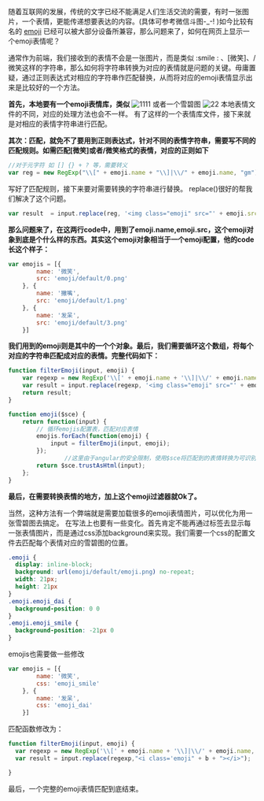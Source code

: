 随着互联网的发展，传统的文字已经不能满足人们生活交流的需要，有时一张图片，一个表情，更能传递想要表达的内容。(具体可参考微信斗图-_-! )如今比较有名的 [emoji](http://baike.baidu.com/link?url=LNSef6-eQ9jlVHdkaZjD3LL_jspyLgKokKKHhvdbObUTrN2i8hf853z9oHL7hDaJPJHTyjRuESK_xNzXwBYfkGbCAybrBubDWNW3r-gt9wO) 已经可以被大部分设备所兼容，那么问题来了，如何在网页上显示一个emoji表情呢？

通常作为前端，我们接收到的表情不会是一张图片，而是类似 \:smile : 、[微笑]、/微笑这样的字符串，那么如何将字符串转换为对应的表情就是问题的关键。毋庸置疑，通过正则表达式对相应的字符串作匹配替换，从而将对应的emoji表情显示出来是比较好的一个方法。

**首先，本地要有一个emoji表情库，类似**
![1111](https://cloud.githubusercontent.com/assets/12390314/18260804/f0e7273a-7423-11e6-82d9-50ef75fed578.png)
或者一个雪碧图
![22](https://cloud.githubusercontent.com/assets/12390314/18260851/514a2744-7424-11e6-90a1-2310226bc1d0.png)
本地表情文件的不同，对应的处理方法也会不一样。
有了这样的一个表情库文件，接下来就是对相应的表情字符串进行匹配。

**其次：匹配，就免不了要用到正则表达式，针对不同的表情字符串，需要写不同的匹配规则。如需匹配[微笑]或者/微笑格式的表情，对应的正则如下**
```js
//对于元字符 如 [] {} + ? 等，需要转义
var reg = new RegExp("\\[" + emoji.name + "\\]|\\/" + emoji.name, "gm");
```
写好了匹配规则，接下来要对需要转换的字符串进行替换。
replace()很好的帮我们解决了这个问题。
```js
var result  = input.replace(reg, '<img class="emoji" src="' + emoji.src + '"/>');
```

**那么问题来了，在这两行code中，用到了emoji.name,emoji.src，这个emoji对象到底是个什么样的东西。其实这个emoji对象相当于一个emoji配置，他的code长这个样子：**
```js
var emojis = [{
		name: '微笑',
		src: 'emoji/default/0.png'
	}, {
		name: '撇嘴',
		src: 'emoji/default/1.png'
	}, {
		name: '发呆',
		src: 'emoji/default/3.png'
	}]
```

**我们用到的emoji则是其中的一个个对象。最后，我们需要循环这个数组，将每个对应的字符串匹配成对应的表情。完整代码如下：**
```js
function filterEmoji(input, emoji) {
	var regexp = new RegExp('\\[' + emoji.name + '\\]|\\/' + emoji.name, 'gm');
	var result = input.replace(regexp, '<img class="emoji" src="' + emoji.src + '"/>');
	return result;
}

function emoji($sce) {
	return function(input) {
		// 循环emojis配置表，匹配对应表情
		emojis.forEach(function(emoji) {
			input = filterEmoji(input, emoji);
		});
                //这里由于angular的安全限制，使用$sce将匹配到的表情转换为可识别的标签。
		return $sce.trustAsHtml(input);
	};
}
```

**最后，在需要转换表情的地方，加上这个emoji过滤器就Ok了。**

当然，这种方法有一个弊端就是需要加载很多的emoji表情图片，可以优化为用一张雪碧图去搞定。
在写法上也要有一些变化。首先肯定不能再通过<img>标签去显示每一张表情图片，而是通过css添加background来实现。我们需要一个css的配置文件去匹配每个表情对应的雪碧图的位置。
```css
.emoji {
  display: inline-block;
  background: url(emoji/default/emoji.png) no-repeat;
  width: 21px;
  height: 21px
}
.emoji.emoji_dai {
  background-position: 0 0
}
.emoji.emoji_smile {
  background-position: -21px 0
}
```
emojis也需要做一些修改
```js
var emojis = [{
		name: '微笑',
		css: 'emoji_smile'
	}, {
		name: '发呆',
		css: 'emoji_dai'
	}]
```
匹配函数修改为：
```js
function filterEmoji(input, emoji) {
  var regexp = new RegExp('\\[' + emoji.name + '\\]|\\/' + emoji.name, 'gm');
  var result = input.replace(regexp,"<i class='emoji" + b + "></i>");

}
```
最后，一个完整的emoji表情匹配到底结束。




